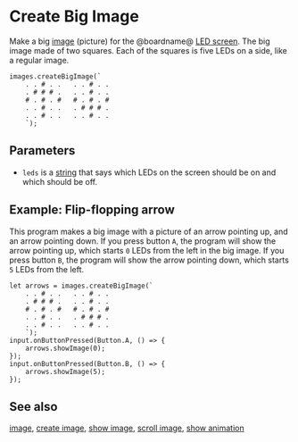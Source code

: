 # Create Big Image

Make a big [image](/reference/images/image) (picture) for the @boardname@
[LED screen](/device/screen). The big image made of two squares.
Each of the squares is five LEDs on a side, like a regular image.

```sig
images.createBigImage(`
    . . # . .   . . # . .
    . # # # .   . . # . .
    # . # . #   # . # . #
    . . # . .   . # # # .
    . . # . .   . . # . .
    `);
```

## Parameters

* ``leds`` is a [string](/types/string) that says which LEDs
on the screen should be on and which should be off.


## Example: Flip-flopping arrow

This program makes a big image with a picture of an arrow pointing up,
and an arrow pointing down.  If you press button `A`, the program will
show the arrow pointing up, which starts `0` LEDs from the left in the
big image.  If you press button `B`, the program will show the arrow
pointing down, which starts `5` LEDs from the left.

```blocks
let arrows = images.createBigImage(`
    . . # . .   . . # . .
    . # # # .   . . # . .
    # . # . #   # . # . #
    . . # . .   . # # # .
    . . # . .   . . # . .
    `);
input.onButtonPressed(Button.A, () => {
    arrows.showImage(0);
});
input.onButtonPressed(Button.B, () => {
    arrows.showImage(5);
});
```

## See also

[image](/reference/images/image),
[create image](/reference/images/create-image),
[show image](/reference/images/show-image),
[scroll image](/reference/images/scroll-image), [show animation](/reference/basic/show-animation)
